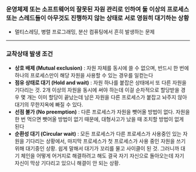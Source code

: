 ### 운영체제 또는 소프트웨어의 잘못된 자원 관리로 인하여 둘 이상의 프로세스 또는 스레드들이 아무것도 진행하지 않는 상태로 서로 영원히 대기하는 상황
- 멀티스레딩, 병렬 프로그래밍, 분산 컴퓨팅에서 흔히 발생하는 문제

---

### 교착상태 발생 조건
- **상호 배제 (Mutual exclusion)** : 자원 자체를 동시에 쓸 수 없으며, 반드시 한 번에 하나의 프로세스만이 해당 자원을 사용할 수 있는 경우를 일컫는다
- **점유 상태로 대기 (Hold and wait)** : 자원 하나를 붙잡은 상태에서 또 다른 자원을 기다리는 것. 2개 이상의 자원을 동시에 써야 하는데 이걸 순차적으로 할당받을 경우 몇 개는 이미 할당이 끝났는데 남은 자원을 다른 프로세스가 붙잡고 놔주지 않아 대기의 무한지옥에 빠질 수 있다. 
- **선점 불가 (No preemption)** : 다른 프로세스가 자원을 뺏어올 방법이 없다. 자원을 한 번 먹으면 뺏어올 방법이 없기 때문에, 대형사고가 났을 때 조치할 방법이 없게 된다
- **순환성 대기 (Circular wait)** : 모든 프로세스가 다른 프로세스가 사용중인 있는 자원을 기다리는 상황에서, 마지막 프로세스가 첫 프로세스가 사용 중인 자원을 쓰기 위해 대기중인 상황. 쉽게 말해서 대기가 꼬리를 물고 사이클이 된 것. 그러니까 대기 체인을 어떻게 어거지로 해결하려고 해도 결국 자기 자신으로 돌아오는데 자기 자신이 막상 기다리고 있으니 해결이 안 되는 상황.

